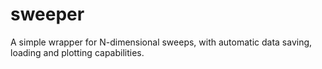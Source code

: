 # sweeper
A simple wrapper for N-dimensional sweeps, with automatic data saving, loading and plotting capabilities.
